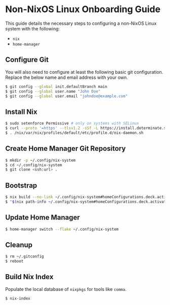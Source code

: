 # Non-NixOS Linux Onboarding Guide

This guide details the necessary steps to configuring a non-NixOS Linux
system with the following:

- `nix`
- `home-manager`

## Configure Git

You will also need to configure at least the following basic git configuration.
Replace the below name and email address with your own.

```bash
$ git config --global init.defaultBranch main
$ git config --global user.name "John Doe"
$ git config --global user.email "johndoe@example.com"
```

## Install Nix

```bash
$ sudo setenforce Permissive # only on systems with SELinux
$ curl --proto '=https' --tlsv1.2 -sSf -L https://install.determinate.systems/nix | sh -s -- install
$ . /nix/var/nix/profiles/default/etc/profile.d/nix-daemon.sh
```

## Create Home Manager Git Repository

```bash
$ mkdir -p ~/.config/nix-system
$ cd ~/.config/nix-system
$ git clone <ssh:url> .
```

## Bootstrap

```bash
$ nix build --no-link ~/.config/nix-system#homeConfigurations.deck.activationPackage
$ "$(nix path-info ~/.config/nix-system#homeConfigurations.deck.activationPackage)"/activate
```

## Update Home Manager

```bash
$ home-manager switch --flake ~/.config/nix-system
```

## Cleanup

```bash
$ rm ~/.gitconfig
$ reboot
```

## Build Nix Index

Populate the local database of `nixpkgs` for tools like `comma`.

```bash
$ nix-index
```
